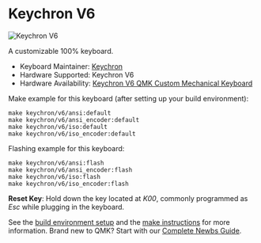 # Keychron V6

![Keychron V6](https://imgur.com/Os99bIL)

A customizable 100% keyboard.

* Keyboard Maintainer: [Keychron](https://github.com/keychron)
* Hardware Supported: Keychron V6
* Hardware Availability: [Keychron V6 QMK Custom Mechanical Keyboard](https://www.keychron.com/products/keychron-v6-qmk-custom-mechanical-keyboard)

Make example for this keyboard (after setting up your build environment):

    make keychron/v6/ansi:default
    make keychron/v6/ansi_encoder:default
    make keychron/v6/iso:default
    make keychron/v6/iso_encoder:default

Flashing example for this keyboard:

    make keychron/v6/ansi:flash
    make keychron/v6/ansi_encoder:flash
    make keychron/v6/iso:flash
    make keychron/v6/iso_encoder:flash

**Reset Key**: Hold down the key located at *K00*, commonly programmed as *Esc* while plugging in the keyboard.

See the [build environment setup](https://docs.qmk.fm/#/getting_started_build_tools) and the [make instructions](https://docs.qmk.fm/#/getting_started_make_guide) for more information. Brand new to QMK? Start with our [Complete Newbs Guide](https://docs.qmk.fm/#/newbs).
